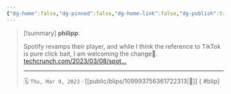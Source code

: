 ```yaml
---
{"dg-home":false,"dg-pinned":false,"dg-home-link":false,"dg-publish":true,"type":"blip","disabled rules":["yaml-title","yaml-title-alias","file-name-heading"],"title":"philipp on mastodon @ 2023-03-09","created-date":"2023-03-09T14:18:46","id":109993756361722320,"updated-date":"2025-05-02T08:50:43","dg-path":"blips/109993756361722313.md","permalink":"/blips/109993756361722313/","dgPassFrontmatter":true}
---
```


> [!summary] **philipp**:
>
> Spotify revamps their player, and while I think the reference to TikTok is pure click bait, I am welcoming the change🧵.
> [techcrunch.com/2023/03/08/spot…](https://techcrunch.com/2023/03/08/spotify-revamps-its-app-with-tiktok-style-discovery-feeds-smart-shuffle-for-playlists-and-more/)
> - - -
>
> 🗓️ `Thu, Mar 9, 2023` · [[public/blips/109993756361722313\|🔗]]
{ #blip}

